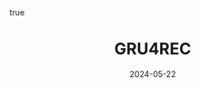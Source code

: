 ---
order: 13
title: GRU4REC
date: 2024-05-22
categories: [AI & Data Mining, Recommender System]
tags: [Paper Review, Data Mining, RecSys, Sequential RecSys, Deep Learning, RNN]
math: true
description: >-
    <ul type="square">
    <li><strong>Title</strong>: <a href="https://arxiv.org/abs/1511.06939"><em>Session-based Recommendations with Recurrent Neural Networks</em></a></li>
    <li><strong>Author</strong>: <em>Hidasi et al.</em></li>
    <li><strong>Publisher</strong>: <em>ICLR</em></li>
    <li><strong>Published</strong>: <em>2016</em></li>
    </ul>
image:
    path: /_post_refer_img/RecommenderSystem/Thumbnail.jpg
---